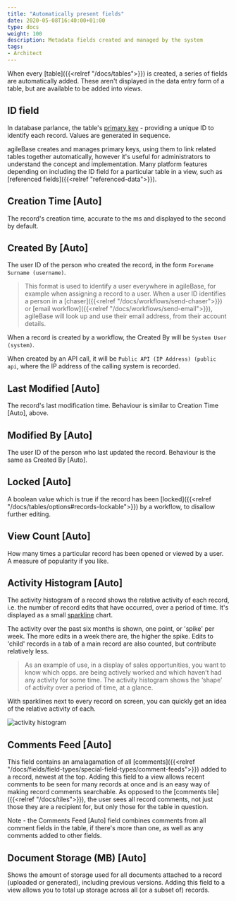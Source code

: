 ```yaml
---
title: "Automatically present fields"
date: 2020-05-08T16:40:00+01:00
type: docs
weight: 100
description: Metadata fields created and managed by the system
tags:
- Architect
---
```

When every [table]({{<relref "/docs/tables">}}) is created, a series of fields are automatically added. These aren't displayed in the data entry form of a table, but are available to be added into views.

## ID field
In database parlance, the table's [primary key](https://en.wikipedia.org/wiki/Primary_key) - providing a unique ID to identify each record. Values are generated in sequence.

agileBase creates and manages primary keys, using them to link related tables together automatically, however it's useful for administrators to understand the concept and implementation. Many platform features depending on including the ID field for a particular table in a view, such as [referenced fields]({{<relref "referenced-data">}}).

## Creation Time [Auto]
The record's creation time, accurate to the ms and displayed to the second by default.

## Created By [Auto]
The user ID of the person who created the record, in the form `Forename Surname (username)`. 

> This format is used to identify a user everywhere in agileBase, for example when assigning a record to a user. When a user ID identifies a person in a [chaser]({{<relref "/docs/workflows/send-chaser">}}) or [email workflow]({{<relref "/docs/workflows/send-email">}}), agileBase will look up and use their email address, from their account details.

When a record is created by a workflow, the Created By will be `System User (system)`.

When created by an API call, it will be `Public API (IP Address) (public api`, where the IP address of the calling system is recorded.

## Last Modified [Auto]
The record's last modification time. Behaviour is similar to Creation Time [Auto], above.

## Modified By [Auto]
The user ID of the person who last updated the record. Behaviour is the same as Created By [Auto].

## Locked [Auto]
A boolean value which is true if the record has been [locked]({{<relref "/docs/tables/options#records-lockable">}}) by a workflow, to disallow further editing.

## View Count [Auto]
How many times a particular record has been opened or viewed by a user. A measure of popularity if you like.

## Activity Histogram [Auto]
The activity histogram of a record shows the relative activity of each record, i.e. the number of record edits that have occurred, over a period of time. It's displayed as a small [sparkline](https://en.wikipedia.org/wiki/Sparkline) chart.

The activity over the past six months is shown, one point, or 'spike' per week. The more edits in a week there are, the higher the spike. Edits to 'child' records in a tab of a main record are also counted, but contribute relatively less.

> As an example of use, in a display of sales opportunities, you want to know which opps. are being actively worked and which haven’t had any activity for some time. The activity histogram shows the ‘shape’ of activity over a period of time, at a glance.

With sparklines next to every record on screen, you can quickly get an idea of the relative activity of each.

![activity histogram](/activity-histogram.png)

## Comments Feed [Auto]
This field contains an amalagamation of all [comments]({{<relref "/docs/fields/field-types/special-field-types/comment-feeds">}}) added to a record, newest at the top. Adding this field to a view allows recent comments to be seen for many records at once and is an easy way of making record comments searchable. As opposed to the [comments tile]({{<relref "/docs/tiles">}}), the user sees all record comments, not just those they are a recipient for, but only those for the table in question.

Note - the Comments Feed [Auto] field combines comments from all comment fields in the table, if there's more than one, as well as any comments added to other fields.

## Document Storage (MB) [Auto]
Shows the amount of storage used for all documents attached to a record (uploaded or generated), including previous versions. Adding this field to a view allows you to total up storage across all (or a subset of) records.
